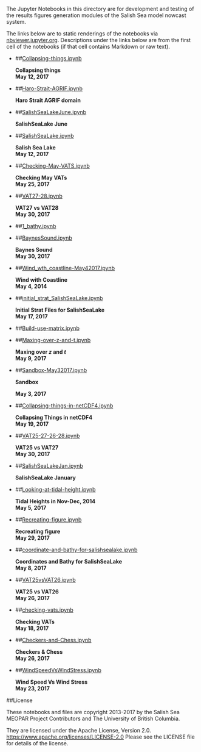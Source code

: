 The Jupyter Notebooks in this directory are for development and testing of
the results figures generation modules of the Salish Sea model nowcast system.

The links below are to static renderings of the notebooks via
[nbviewer.jupyter.org](https://nbviewer.jupyter.org/).
Descriptions under the links below are from the first cell of the notebooks
(if that cell contains Markdown or raw text).

* ##[Collapsing-things.ipynb](https://nbviewer.jupyter.org/urls/bitbucket.org/salishsea/analysis-vicky/raw/tip/notebooks/Collapsing-things.ipynb)  
    
    **Collapsing things**  
    **May 12, 2017**  

* ##[Haro-Strait-AGRIF.ipynb](https://nbviewer.jupyter.org/urls/bitbucket.org/salishsea/analysis-vicky/raw/tip/notebooks/Haro-Strait-AGRIF.ipynb)  
    
    **Haro Strait AGRIF domain**  

* ##[SalishSeaLakeJune.ipynb](https://nbviewer.jupyter.org/urls/bitbucket.org/salishsea/analysis-vicky/raw/tip/notebooks/SalishSeaLakeJune.ipynb)  
    
    **SalishSeaLake June**  

* ##[SalishSeaLake.ipynb](https://nbviewer.jupyter.org/urls/bitbucket.org/salishsea/analysis-vicky/raw/tip/notebooks/SalishSeaLake.ipynb)  
    
    **Salish Sea Lake**  
    **May 12, 2017**  

* ##[Checking-May-VATS.ipynb](https://nbviewer.jupyter.org/urls/bitbucket.org/salishsea/analysis-vicky/raw/tip/notebooks/Checking-May-VATS.ipynb)  
    
    **Checking May VATs**  
    **May 25, 2017**  

* ##[VAT27-28.ipynb](https://nbviewer.jupyter.org/urls/bitbucket.org/salishsea/analysis-vicky/raw/tip/notebooks/VAT27-28.ipynb)  
    
    **VAT27 vs VAT28**  
    **May 30, 2017**  

* ##[1_bathy.ipynb](https://nbviewer.jupyter.org/urls/bitbucket.org/salishsea/analysis-vicky/raw/tip/notebooks/1_bathy.ipynb)  
    
* ##[BaynesSound.ipynb](https://nbviewer.jupyter.org/urls/bitbucket.org/salishsea/analysis-vicky/raw/tip/notebooks/BaynesSound.ipynb)  
    
    **Baynes Sound**  
    **May 30, 2017**  

* ##[Wind_wth_coastline-May42017.ipynb](https://nbviewer.jupyter.org/urls/bitbucket.org/salishsea/analysis-vicky/raw/tip/notebooks/Wind_wth_coastline-May42017.ipynb)  
    
    **Wind with Coastline**  
    **May 4, 2014**  

* ##[initial_strat_SalishSeaLake.ipynb](https://nbviewer.jupyter.org/urls/bitbucket.org/salishsea/analysis-vicky/raw/tip/notebooks/initial_strat_SalishSeaLake.ipynb)  
    
    **Initial Strat Files for SalishSeaLake**  
    **May 17, 2017**  

* ##[Build-use-matrix.ipynb](https://nbviewer.jupyter.org/urls/bitbucket.org/salishsea/analysis-vicky/raw/tip/notebooks/Build-use-matrix.ipynb)  
    
* ##[Maxing-over-z-and-t.ipynb](https://nbviewer.jupyter.org/urls/bitbucket.org/salishsea/analysis-vicky/raw/tip/notebooks/Maxing-over-z-and-t.ipynb)  
    
    **Maxing over $z$ and $t$**  
    **May 9, 2017**  

* ##[Sandbox-May32017.ipynb](https://nbviewer.jupyter.org/urls/bitbucket.org/salishsea/analysis-vicky/raw/tip/notebooks/Sandbox-May32017.ipynb)  
    
    **Sandbox**  
      
    **May 3, 2017**  
      


* ##[Collapsing-things-in-netCDF4.ipynb](https://nbviewer.jupyter.org/urls/bitbucket.org/salishsea/analysis-vicky/raw/tip/notebooks/Collapsing-things-in-netCDF4.ipynb)  
    
    **Collapsing Things in netCDF4**  
    **May 19, 2017**  

* ##[VAT25-27-26-28.ipynb](https://nbviewer.jupyter.org/urls/bitbucket.org/salishsea/analysis-vicky/raw/tip/notebooks/VAT25-27-26-28.ipynb)  
    
    **VAT25 vs VAT27**  
    **May 30, 2017**  

* ##[SalishSeaLakeJan.ipynb](https://nbviewer.jupyter.org/urls/bitbucket.org/salishsea/analysis-vicky/raw/tip/notebooks/SalishSeaLakeJan.ipynb)  
    
    **SalishSeaLake January**  

* ##[Looking-at-tidal-height.ipynb](https://nbviewer.jupyter.org/urls/bitbucket.org/salishsea/analysis-vicky/raw/tip/notebooks/Looking-at-tidal-height.ipynb)  
    
    **Tidal Heights in Nov-Dec, 2014**  
    **May 5, 2017**  

* ##[Recreating-figure.ipynb](https://nbviewer.jupyter.org/urls/bitbucket.org/salishsea/analysis-vicky/raw/tip/notebooks/Recreating-figure.ipynb)  
    
    **Recreating figure**  
    **May 29, 2017**  

* ##[coordinate-and-bathy-for-salishsealake.ipynb](https://nbviewer.jupyter.org/urls/bitbucket.org/salishsea/analysis-vicky/raw/tip/notebooks/coordinate-and-bathy-for-salishsealake.ipynb)  
    
    **Coordinates and Bathy for SalishSeaLake**  
    **May 8, 2017**  

* ##[VAT25vsVAT26.ipynb](https://nbviewer.jupyter.org/urls/bitbucket.org/salishsea/analysis-vicky/raw/tip/notebooks/VAT25vsVAT26.ipynb)  
    
    **VAT25 vs VAT26**  
    **May 26, 2017**  

* ##[checking-vats.ipynb](https://nbviewer.jupyter.org/urls/bitbucket.org/salishsea/analysis-vicky/raw/tip/notebooks/checking-vats.ipynb)  
    
    **Checking VATs**  
    **May 18, 2017**  

* ##[Checkers-and-Chess.ipynb](https://nbviewer.jupyter.org/urls/bitbucket.org/salishsea/analysis-vicky/raw/tip/notebooks/Checkers-and-Chess.ipynb)  
    
    **Checkers & Chess**  
    **May 26, 2017**  

* ##[WindSpeedVsWindStress.ipynb](https://nbviewer.jupyter.org/urls/bitbucket.org/salishsea/analysis-vicky/raw/tip/notebooks/WindSpeedVsWindStress.ipynb)  
    
    **Wind Speed Vs Wind Stress**  
    **May 23, 2017**  


##License

These notebooks and files are copyright 2013-2017
by the Salish Sea MEOPAR Project Contributors
and The University of British Columbia.

They are licensed under the Apache License, Version 2.0.
https://www.apache.org/licenses/LICENSE-2.0
Please see the LICENSE file for details of the license.
